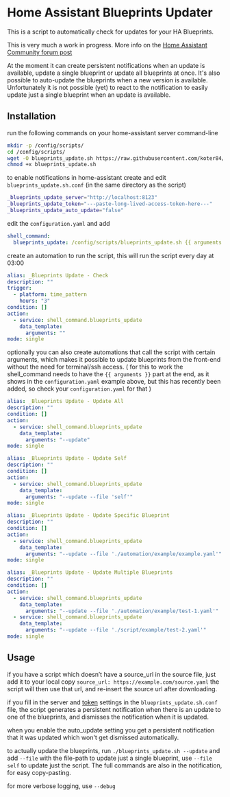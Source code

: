 Home Assistant Blueprints Updater
=================================

This is a script to automatically check for updates for your HA Blueprints.

This is very much a work in progress.
More info on the [Home Assistant Community forum post](https://community.home-assistant.io/t/allow-blueprint-upgrades/366939)

At the moment it can create persistent notifications when an update is available, update a single blueprint or update all blueprints at once. It's also possible to auto-update the blueprints when a new version is available.
Unfortunately it is not possible (yet) to react to the notification to easily update just a single blueprint when an update is available.

Installation
------------

run the following commands on your home-assistant server command-line
```bash
mkdir -p /config/scripts/
cd /config/scripts/
wget -O blueprints_update.sh https://raw.githubusercontent.com/koter84/HomeAssistant_Blueprints_Update/main/blueprints_update.sh
chmod +x blueprints_update.sh
```

to enable notifications in home-assistant create and edit `blueprints_update.sh.conf` (in the same directory as the script)
```bash
_blueprints_update_server="http://localhost:8123"
_blueprints_update_token="---paste-long-lived-access-token-here---"
_blueprints_update_auto_update="false"
```

edit the `configuration.yaml` and add
```yaml
shell_command:
  blueprints_update: /config/scripts/blueprints_update.sh {{ arguments }}
```

create an automation to run the script, this will run the script every day at 03:00
```yaml
alias: _Blueprints Update - Check
description: ""
trigger:
  - platform: time_pattern
    hours: "3"
condition: []
action:
  - service: shell_command.blueprints_update
    data_template:
      arguments: ""
mode: single
```

optionally you can also create automations that call the script with certain arguments, which makes it possible to update blueprints from the front-end without the need for terminal/ssh access.
( for this to work the shell_command needs to have the `{{ arguments }}` part at the end, as it shows in the `configuration.yaml` example above, but this has recently been added, so check your `configuration.yaml` for that )
```yaml
alias: _Blueprints Update - Update All
description: ""
condition: []
action:
  - service: shell_command.blueprints_update
    data_template:
      arguments: "--update"
mode: single

alias: _Blueprints Update - Update Self
description: ""
condition: []
action:
  - service: shell_command.blueprints_update
    data_template:
      arguments: "--update --file 'self'"
mode: single

alias: _Blueprints Update - Update Specific Blueprint
description: ""
condition: []
action:
  - service: shell_command.blueprints_update
    data_template:
      arguments: "--update --file './automation/example/example.yaml'"
mode: single

alias: _Blueprints Update - Update Multiple Blueprints
description: ""
condition: []
action:
  - service: shell_command.blueprints_update
    data_template:
      arguments: "--update --file './automation/example/test-1.yaml'"
  - service: shell_command.blueprints_update
    data_template:
      arguments: "--update --file './script/example/test-2.yaml'"
mode: single
```

Usage
-----

if you have a script which doesn’t have a source_url in the source file, just add it to your local copy `source_url: https://example.com/source.yaml` the script will then use that url, and re-insert the source url after downloading.

if you fill in the server and [token](https://developers.home-assistant.io/docs/auth_api/#long-lived-access-token) settings in the `blueprints_update.sh.conf` file, the script generates a persistent notification when there is an update to one of the blueprints, and dismisses the notification when it is updated.

when you enable the auto_update setting you get a persistent notification that it was updated which won't get dismissed automatically.

to actually update the blueprints, run `./blueprints_update.sh --update` and add `--file` with the file-path to update just a single blueprint, use `--file self` to update just the script. The full commands are also in the notification, for easy copy-pasting.

for more verbose logging, use `--debug`
